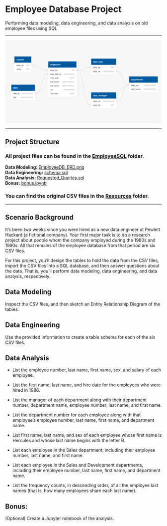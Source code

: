 # Employee Database Project
Performing data modeling, data engineering, and data analysis on old employee files using SQL

- - -
![ERD](EmployeeSQL/EmployeeDB_ERD.png)
- - -
## Project Structure

### All project files can be found in the [EmployeeSQL](EmployeesSQL/) folder.
**Data Modeling:** [EmployeeDB_ERD.png](EmployeeSQL/EmployeeDB_ERD.png)  
**Data Engineering:** [schema.sql](EmployeeSQL/schema.sql)  
**Data Analysis:** [Requested_Queries.sql](EmployeeSQL/Requested_Queries.sql)  
**Bonus:** [bonus.ipynb](EmployeeSQL/bonus.ipynb)  

### You can find the original CSV files in the [Resources](Resources/) folder.

- - -
## Scenario Background
It’s been two weeks since you were hired as a new data engineer at Pewlett Hackard (a fictional company). Your first major task is to do a research project about people whom the company employed during the 1980s and 1990s. All that remains of the employee database from that period are six CSV files.

For this project, you’ll design the tables to hold the data from the CSV files, import the CSV files into a SQL database, and then answer questions about the data. That is, you’ll perform data modeling, data engineering, and data analysis, respectively.

## Data Modeling

Inspect the CSV files, and then sketch an Entity Relationship Diagram of the tables. 
## Data Engineering

Use the provided information to create a table schema for each of the six CSV files.
## Data Analysis

- List the employee number, last name, first name, sex, and salary of each employee.

- List the first name, last name, and hire date for the employees who were hired in 1986.

- List the manager of each department along with their department number, department name, employee number, last name, and first name.

- List the department number for each employee along with that employee’s employee number, last name, first name, and department name.

- List first name, last name, and sex of each employee whose first name is Hercules and whose last name begins with the letter B.

- List each employee in the Sales department, including their employee number, last name, and first name.

- List each employee in the Sales and Development departments, including their employee number, last name, first name, and department name.

- List the frequency counts, in descending order, of all the employee last names (that is, how many employees share each last name).

## Bonus:

(Optional) Create a Jupyter notebook of the analysis.
